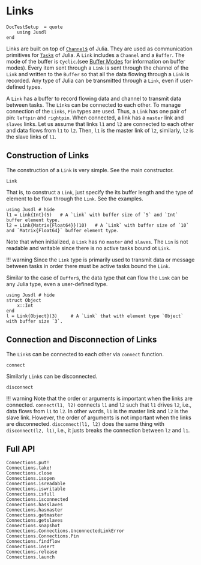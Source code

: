 # Links 

```@meta
DocTestSetup  = quote
    using Jusdl
end
```

Links are built on top of  [`Channel`s](https://docs.julialang.org/en/v1/manual/parallel-computing/#Channels-1) of Julia. They are used as communication primitives for [`Task`s](https://docs.julialang.org/en/v1/manual/control-flow/#man-tasks-1) of Julia. A `Link` includes a `Channel` and a `Buffer`. The mode of the buffer is `Cyclic`.(see [Buffer Modes](@ref) for information on buffer modes). Every item sent through a `Link` is sent through the channel of the `Link` and written to the `Buffer` so that all the data flowing through a `Link` is recorded. Any type of Julia can be transmitted through a `Link`, even if user-defined types. 

A `Link` has a buffer to record flowing data and channel to transmit data between tasks. The `Link`s can be connected to each other. To manage connection of the `Links`, `Pin` types are used. Thus, a `Link` has one pair of pin: `leftpin` and `rightpin`. When connected, a link has a `master` link and `slaves` links. Let us assume that links `l1` and `l2` are connected to each other and data flows from `l1` to `l2`. Then, `l1` is the master link of `l2`, similarly, `l2` is the slave links of `l1`. 


## Construction of Links 
The construction of a `Link` is very simple. See the main constructor. 

```@docs 
Link
```

That is, to construct a `Link`, just specify the its buffer length and the type of element to be flow through the `Link`. See the examples. 

```@repl
using Jusdl # hide 
l1 = Link{Int}(5)   # A `Link` with buffer size of `5` and `Int` buffer element type.
l2 = Link{Matrix{Float64}}(10)   # A `Link` with buffer size of `10` and `Matrix{Float64}` buffer element type.
```

Note that when initialized, a `Link` has no `master` and `slaves`. The `Lin` is not readable and writable since there is no active tasks bound ot `Link`.

!!! warning
    Since the `Link` type is primarily used to transmit data or message between tasks in order there must be active tasks bound the `Link`. 

Similar to the case of `Buffer`s, the data type that can flow the `Link` can be any Julia type, even a user-defined type. 
```@repl 
using Jusdl # hide
struct Object
    x::Int 
end 
l = Link{Object}(3)     # A `Link` that with element type `Object` with buffer size `3`.
```

## Connection and Disconnection of Links 
The `Link`s can be connected to each other via `connect` function.

```@docs 
connect 
```

Similarly `Link`s can be disconnected. 

```@docs 
disconnect
```

!!! warning 
    Note that the order or arguments is important when the links are connected. `connect(l1, l2)` connects `l1` and `l2` such that `l1` drives `l2`, i.e., data flows from `l1` to `l2`. In other words, `l1` is the master link and `l2` is the slave link. However, the order of arguments is not important when the links are disconnected. `disconnect(l1, l2)` does the same thing with `disconnect(l2, l1)`, i.e., it justs breaks the connection between `l2` and `l1`.

## Full API 

```@docs  
Connections.put!
Connections.take!
Connections.close
Connections.isopen
Connections.isreadable
Connections.iswritable
Connections.isfull 
Connections.isconnected
Connections.hasslaves 
Connections.hasmaster 
Connections.getmaster 
Connections.getslaves 
Connections.snapshot 
Connections.Connections.UnconnectedLinkError
Connections.Connections.Pin
Connections.findflow 
Connections.insert 
Connections.release
Connections.launch 
```